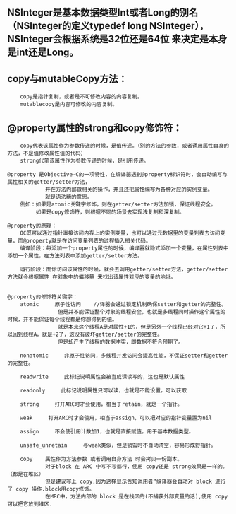 
## NSInteger是基本数据类型Int或者Long的别名（NSInteger的定义typedef long NSInteger），NSInteger会根据系统是32位还是64位 来决定是本身是int还是Long。

## copy与mutableCopy方法：
        copy是指针复制，或者是不可修改内容的内容复制。
        mutablecopy是内容可修改的内容复制。

## @property属性的strong和copy修饰符：
        copy代表该属性作为参数传递的时候，是值传递。（别的方法的参数，或者调用属性自身的方法，不是值修改属性值的代码）
        strong代笔该属性作为参数传递的时候，是引用传递。
    
    @property 是Objective-C的一项特性，在编译器遇到@property标识符时，会自动编写与属性相关的getter/setter方法，
                并在方法内部做相关的操作，并且还把属性编写为各种对应的实例变量。
                就是语法糖的意思。
        例如：如果是atomic关键字修饰，则在getter/setter方法加锁，保证线程安全。
             如果是copy修饰符，则根据不同的场景去实现浅复制和深复制。
             
    @property的原理：
        OC既可以通过指针直接访问内存上的实例变量，也可以通过元数据里的变量列表去访问变量，而@property就是在访问变量列表的过程插入相关代码。
        编译阶段：每添加一个property属性的时候，编译器就隐式添加一个变量，在属性列表中添加一个属性，在方法列表中添加getter/setter方法。
        
        运行阶段：而你访问该属性的时候，就会去调用getter/setter方法，getter/setter方法就会根据属性 在对象中的偏移量 来找出该属性对应的变量的地址。
        
        
    @property的修饰符关键字：
        atomic     原子性访问    //译器会通过锁定机制确保setter和getter的完整性。
                    但是并不能保证整个对象的线程安全，也就是多线程同时操作这个属性的时候，并不能保证每个线程都是你想得到的值。
                    就是本来这个线程A是对属性+1的，但是另外一个线程已经对它+1了，所以回到线程A，就是+2了，这没有破坏getter/setter的完整性。
                    但是却产生了线程的数据冲突，即数据不符合预期了。
        
        nonatomic     非原子性访问，多线程并发访问会提高性能，不保证setter和getter的完整性。
        
        readwrite     此标记说明属性会被当成课读写的，这也是默认属性
        
        readonly     此标记说明属性只可以读，也就是不能设置，可以获取
        
        strong     打开ARC时才会使用，相当于retain，就是一个指针。
        
        weak     打开ARC时才会使用，相当于assign，可以把对应的指针变量置为nil
        
        assign     不会使引用计数加1，也就是直接赋值，用于基本数据类型。
        
        unsafe_unretain     与weak类似，但是销毁时不自动清空，容易形成野指针。
        
        copy    属性作为方法参数 或者调用自身方法 时会拷贝一份副本。 
                对于block 在 ARC 中写不写都行，使用 copy还是 strong效果是一样的。（都是在堆区）
                但是建议写上 copy,因为这样显示告知调用者“编译器会自动对 block 进行了 copy 操作.block用copy修饰。
                在MRC中，方法内部的 block 是在栈区的(不捕获外部变量的话),使用 copy 可以把它放到堆区.



